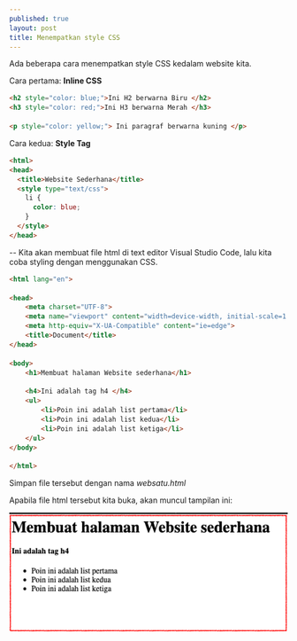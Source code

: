 ```yaml
---
published: true
layout: post
title: Menempatkan style CSS
---
```


Ada beberapa cara menempatkan style CSS kedalam website kita. 

Cara pertama:
**Inline CSS**

```html
<h2 style="color: blue;">Ini H2 berwarna Biru </h2>
<h3 style="color: red;">Ini H3 berwarna Merah </h3>

<p style="color: yellow;"> Ini paragraf berwarna kuning </p>
```

Cara kedua:
**Style Tag**

```html
<html>
<head>
  <title>Website Sederhana</title>
  <style type="text/css">
    li {
      color: blue;
    }
  </style>
</head>
```

--
Kita akan membuat file html di text editor Visual Studio Code, lalu kita coba styling dengan menggunakan CSS.

```html
<html lang="en">

<head>
    <meta charset="UTF-8">
    <meta name="viewport" content="width=device-width, initial-scale=1.0">
    <meta http-equiv="X-UA-Compatible" content="ie=edge">
    <title>Document</title>
</head>

<body>
    <h1>Membuat halaman Website sederhana</h1>

    <h4>Ini adalah tag h4 </h4>
    <ul>
        <li>Poin ini adalah list pertama</li>
        <li>Poin ini adalah list kedua</li>
        <li>Poin ini adalah list ketiga</li>
    </ul>
</body>

</html>
```
Simpan file tersebut dengan nama _websatu.html_

Apabila file html tersebut kita buka, akan muncul tampilan ini:

![File websatu.html](/images/Screen%20Shot%202019-04-01%20at%2014.24.24.png "File websatu.html")
